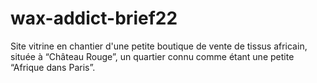 # wax-addict-brief22
Site vitrine en chantier d'une petite boutique de vente de tissus africain, située à “Château Rouge”, un quartier connu comme étant une petite “Afrique dans Paris”.
